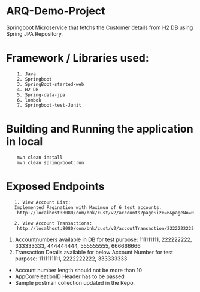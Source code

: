 # ARQ-Demo-Project
Springboot Microservice that fetchs the Customer details from H2 DB using Spring JPA Repository.

# Framework / Libraries used:
        1. Java
        2. Springboot
        3. SpringBoot-started-web
        4. H2 DB
        5. Spring-data-jpa
        6. lombok
        7. Springboot-test-Junit


# Building and Running the application in local
        mvn clean install
        mvn clean spring-boot:run

# Exposed Endpoints

       1. View Account List: 
       Implemented Pagination with Maximun of 6 test accounts.
        http://localhost:8080/com/bnk/cust/v2/accounts?pageSize=6&pageNo=0

       2. View Account Transactions:
        http://localhost:8080/com/bnk/cust/v2/accoutTransaction/2222222222

1. Accountnumbers available in DB for test purpose:
111111111, 222222222, 333333333, 444444444, 555555555, 666666666
2. Transaction Details available for below Account Number for test purpose:
1111111111, 2222222222, 333333333
 - Account number length should not be more than 10
 - AppCorreleationID Header has to be passed
 - Sample postman collection updated in the Repo.
